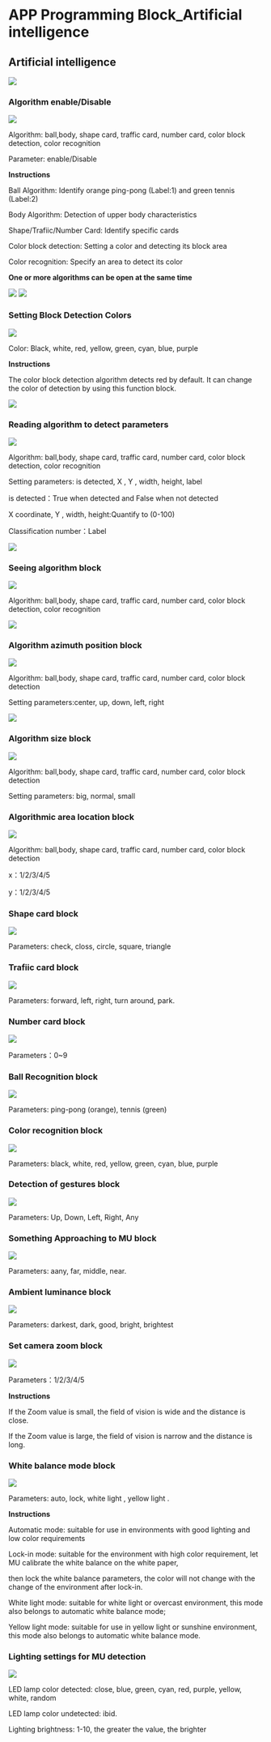 # APP Programming Block_Artificial intelligence

## Artificial intelligence

![](./images/EMoonBot_APP_AI.jpg)

### Algorithm enable/Disable

![](./images/EMoonBot_APP_AI0.jpg)

Algorithm: ball,body, shape card, traffic card, number card, color block detection, color recognition

Parameter: enable/Disable

**Instructions**

Ball Algorithm: Identify orange ping-pong (Label:1) and green tennis (Label:2)

Body Algorithm: Detection of upper body characteristics

Shape/Trafiic/Number Card: Identify specific cards

Color block detection: Setting a color and detecting its block area

Color recognition: Specify an area to detect its color 

**One or more algorithms can be open at the same time**

![](./images/EMoonBot_APP_AI0_0.png) ![](./images/EMoonBot_APP_AI0_1.png)

### Setting Block Detection Colors

![](./images/EMoonBot_APP_AI1.jpg)

Color: Black, white, red, yellow, green, cyan, blue, purple

**Instructions**

The color block detection algorithm detects red by default. It can change the color of detection by using this function block.

![](./images/EMoonBot_APP_AI1_0.png)

### Reading algorithm to detect parameters

![](./images/EMoonBot_APP_AI2.jpg)

Algorithm: ball,body, shape card, traffic card, number card, color block detection, color recognition

Setting parameters: is detected, X , Y , width, height, label

is detected：True when detected and False when not detected

X coordinate, Y , width, height:Quantify to (0-100)

Classification number：Label

![](./images/EMoonBot_APP_AI2_0.png)

### Seeing algorithm block

![](./images/EMoonBot_APP_AI3.jpg)

Algorithm: ball,body, shape card, traffic card, number card, color block detection, color recognition

![](./images/EMoonBot_APP_AI3_0.png)

###  Algorithm azimuth position block

![](./images/EMoonBot_APP_AI4.jpg)

Algorithm: ball,body, shape card, traffic card, number card, color block detection

Setting parameters:center, up, down, left, right

![](./images/EMoonBot_APP_AI4_0.png)

###  Algorithm size block

![](./images/EMoonBot_APP_AI5.jpg)

Algorithm: ball,body, shape card, traffic card, number card, color block detection

Setting parameters: big, normal, small

### Algorithmic area location block

![](./images/EMoonBot_APP_AI6.jpg)

Algorithm: ball,body, shape card, traffic card, number card, color block detection

x：1/2/3/4/5

y：1/2/3/4/5

### Shape card block

![](./images/EMoonBot_APP_AI7.jpg)

Parameters: check, closs, circle, square, triangle

### Trafiic card block

![](./images/EMoonBot_APP_AI8.jpg)

Parameters: forward, left, right, turn around, park.

### Number card block

![](./images/EMoonBot_APP_AI9.jpg)

Parameters：0~9

### Ball Recognition block

![](./images/EMoonBot_APP_AI11.jpg)

Parameters: ping-pong (orange), tennis (green)

### Color recognition block

![](./images/EMoonBot_APP_AI10.jpg)

Parameters: black, white, red, yellow, green, cyan, blue, purple

### Detection of gestures block

![](./images/EMoonBot_APP_AI12.jpg)

Parameters: Up, Down, Left, Right, Any

### Something Approaching to MU block

![](./images/EMoonBot_APP_AI13.jpg)

Parameters: aany, far, middle, near.

### Ambient luminance block

![](./images/EMoonBot_APP_AI17.jpg)

Parameters: darkest, dark, good, bright, brightest

### Set camera zoom block

![](./images/EMoonBot_APP_AI14.jpg)

Parameters：1/2/3/4/5

**Instructions**

If the Zoom value is small, the field of vision is wide and the distance is close. 

If the Zoom value is large, the field of vision is narrow and the distance is long.

### White balance mode block

![](./images/EMoonBot_APP_AI15.jpg)

Parameters: auto, lock, white light , yellow light .

**Instructions**

Automatic mode: suitable for use in environments with good lighting and low color requirements

Lock-in mode: suitable for the environment with high color requirement, let MU calibrate the white balance on the white paper, 

then lock the white balance parameters, the color will not change with the change of the environment after lock-in.

White light mode: suitable for white light or overcast environment, this mode also belongs to automatic white balance mode;

Yellow light mode: suitable for use in yellow light or sunshine environment, this mode also belongs to automatic white balance mode.

### Lighting settings for MU detection

![](./images/EMoonBot_APP_AI16.jpg)

LED lamp color detected: close, blue, green, cyan, red, purple, yellow, white, random

LED lamp color undetected: ibid.

Lighting brightness: 1-10, the greater the value, the brighter